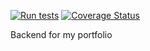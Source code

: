 [![Run tests](https://github.com/mr3nz1/my-brand-paterne-backend/actions/workflows/tests.yml/badge.svg?branch=develop)](https://github.com/mr3nz1/my-brand-paterne-backend/actions/workflows/tests.yml) [![Coverage Status](https://coveralls.io/repos/github/mr3nz1/my-brand-paterne-backend/badge.svg?branch=develop)](https://coveralls.io/github/mr3nz1/my-brand-paterne-backend?branch=develop)



Backend for my portfolio
